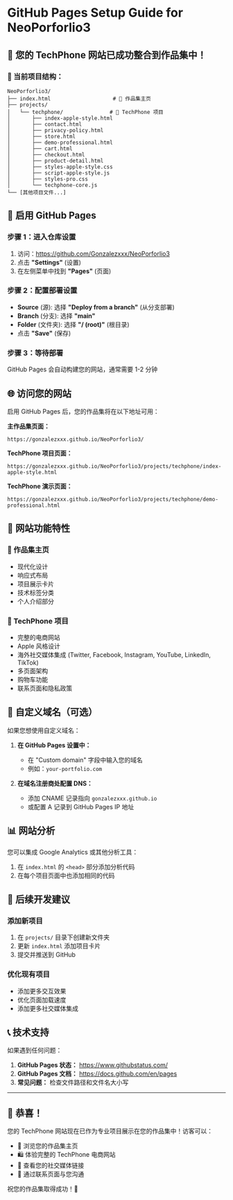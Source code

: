 # GitHub Pages Setup Guide for NeoPorforlio3

## 🎉 您的 TechPhone 网站已成功整合到作品集中！

### 📁 当前项目结构：
```
NeoPorforlio3/
├── index.html                    # 🎨 作品集主页
├── projects/
│   └── techphone/               # 📱 TechPhone 项目
│       ├── index-apple-style.html
│       ├── contact.html
│       ├── privacy-policy.html
│       ├── store.html
│       ├── demo-professional.html
│       ├── cart.html
│       ├── checkout.html
│       ├── product-detail.html
│       ├── styles-apple-style.css
│       ├── script-apple-style.js
│       ├── styles-pro.css
│       └── techphone-core.js
└── [其他项目文件...]
```

## 🚀 启用 GitHub Pages

### 步骤 1：进入仓库设置
1. 访问：https://github.com/Gonzalezxxx/NeoPorforlio3
2. 点击 **"Settings"** (设置)
3. 在左侧菜单中找到 **"Pages"** (页面)

### 步骤 2：配置部署设置
- **Source** (源): 选择 **"Deploy from a branch"** (从分支部署)
- **Branch** (分支): 选择 **"main"**
- **Folder** (文件夹): 选择 **"/ (root)"** (根目录)
- 点击 **"Save"** (保存)

### 步骤 3：等待部署
GitHub Pages 会自动构建您的网站，通常需要 1-2 分钟

## 🌐 访问您的网站

启用 GitHub Pages 后，您的作品集将在以下地址可用：

**主作品集页面：**
```
https://gonzalezxxx.github.io/NeoPorforlio3/
```

**TechPhone 项目页面：**
```
https://gonzalezxxx.github.io/NeoPorforlio3/projects/techphone/index-apple-style.html
```

**TechPhone 演示页面：**
```
https://gonzalezxxx.github.io/NeoPorforlio3/projects/techphone/demo-professional.html
```

## 📱 网站功能特性

### 🎨 作品集主页
- 现代化设计
- 响应式布局
- 项目展示卡片
- 技术标签分类
- 个人介绍部分

### 📱 TechPhone 项目
- 完整的电商网站
- Apple 风格设计
- 海外社交媒体集成 (Twitter, Facebook, Instagram, YouTube, LinkedIn, TikTok)
- 多页面架构
- 购物车功能
- 联系页面和隐私政策

## 🔧 自定义域名（可选）

如果您想使用自定义域名：

1. **在 GitHub Pages 设置中：**
   - 在 "Custom domain" 字段中输入您的域名
   - 例如：`your-portfolio.com`

2. **在域名注册商处配置 DNS：**
   - 添加 CNAME 记录指向 `gonzalezxxx.github.io`
   - 或配置 A 记录到 GitHub Pages IP 地址

## 📊 网站分析

您可以集成 Google Analytics 或其他分析工具：

1. 在 `index.html` 的 `<head>` 部分添加分析代码
2. 在每个项目页面中也添加相同的代码

## 🎯 后续开发建议

### 添加新项目
1. 在 `projects/` 目录下创建新文件夹
2. 更新 `index.html` 添加项目卡片
3. 提交并推送到 GitHub

### 优化现有项目
- 添加更多交互效果
- 优化页面加载速度
- 添加更多社交媒体集成

## 📞 技术支持

如果遇到任何问题：

1. **GitHub Pages 状态：** https://www.githubstatus.com/
2. **GitHub Pages 文档：** https://docs.github.com/en/pages
3. **常见问题：** 检查文件路径和文件名大小写

---

## 🎊 恭喜！

您的 TechPhone 网站现在已作为专业项目展示在您的作品集中！访客可以：

- 📱 浏览您的作品集主页
- 🛍️ 体验完整的 TechPhone 电商网站
- 🔗 查看您的社交媒体链接
- 📧 通过联系页面与您沟通

祝您的作品集取得成功！🚀
